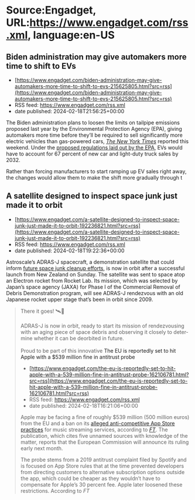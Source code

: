 # Source:Engadget, URL:https://www.engadget.com/rss.xml, language:en-US

## Biden administration may give automakers more time to shift to EVs
 - [https://www.engadget.com/biden-administration-may-give-automakers-more-time-to-shift-to-evs-215625805.html?src=rss](https://www.engadget.com/biden-administration-may-give-automakers-more-time-to-shift-to-evs-215625805.html?src=rss)
 - RSS feed: https://www.engadget.com/rss.xml
 - date published: 2024-02-18T21:56:25+00:00

<p>The Biden administration plans to loosen the limits on tailpipe emissions proposed last year by the Environmental Protection Agency (EPA), giving automakers more time before they’ll be required to sell significantly more electric vehicles than gas-powered cars, <a class="no-affiliate-link" href="https://www.nytimes.com/2024/02/17/climate/biden-epa-auto-emissions.html#:~:text=In%20a%20concession%20to%20automakers,according%20to%20three%20people%20familiar"><em><ins>The New York Times</ins></em></a> reported this weekend. Under the <a class="no-affiliate-link" href="https://www.engadget.com/the-environmental-protection-agency-proposes-stricter-vehicle-emission-rules-123026451.html"><ins>proposed regulations laid out by the EPA</ins></a>, EVs would have to account for 67 percent of new car and light-duty truck sales by 2032.</p>
<p>Rather than forcing manufacturers to start ramping up EV sales right away, the changes would allow them to make the shift more gradually through t

## A satellite designed to inspect space junk just made it to orbit
 - [https://www.engadget.com/a-satellite-designed-to-inspect-space-junk-just-made-it-to-orbit-192236821.html?src=rss](https://www.engadget.com/a-satellite-designed-to-inspect-space-junk-just-made-it-to-orbit-192236821.html?src=rss)
 - RSS feed: https://www.engadget.com/rss.xml
 - date published: 2024-02-18T19:22:36+00:00

<p>Astroscale’s ADRAS-J spacecraft, a demonstration satellite that could inform <a class="no-affiliate-link" href="https://www.engadget.com/theres-no-easy-answer-to-being-a-space-janitor-170011469.html">future space junk cleanup efforts</a>, is now in orbit after a successful launch from New Zealand on Sunday.  The satellite was sent to space atop an Electron rocket from Rocket Lab. Its mission, which was selected by Japan’s space agency (JAXA) for Phase I of the Commercial Removal of Debris Demonstration program, will see ADRAS-J rendezvous with an old Japanese rocket upper stage that’s been in orbit since 2009.</p>
<div id="6546408f3b8b459e92018254aedd3ca4"><blockquote class="twitter-tweet"><p dir="ltr" lang="en">There it goes! 🛰️👋<br /><br />ADRAS-J is now in orbit, ready to start its mission of rendezvousing with an aging piece of space debris and observing it closely to determine whether it can be deorbited in future. <br /><br />Proud to be part of this innovative <a hr

## The EU is reportedly set to hit Apple with a $539 million fine in antitrust probe
 - [https://www.engadget.com/the-eu-is-reportedly-set-to-hit-apple-with-a-539-million-fine-in-antitrust-probe-162106781.html?src=rss](https://www.engadget.com/the-eu-is-reportedly-set-to-hit-apple-with-a-539-million-fine-in-antitrust-probe-162106781.html?src=rss)
 - RSS feed: https://www.engadget.com/rss.xml
 - date published: 2024-02-18T16:21:06+00:00

<p>Apple may be facing a fine of roughly $539 million (500 million euros) from the EU and a ban on its <a class="no-affiliate-link" href="https://www.engadget.com/the-eu-will-reportedly-rule-against-apple-in-spotifys-complaint-over-app-store-policies-195704039.html">alleged anti-competitive App Store practices</a> for music streaming services, according to <a href="https://www.ft.com/content/1e677a7e-9494-4f5b-a724-9e58ef26b34f"><em><ins>FT</ins></em></a>. The publication, which cites five unnamed sources with knowledge of the matter, reports that the European Commission will announce its ruling early next month.</p>
<p>The probe stems from a 2019 antitrust complaint filed by Spotify and is focused on App Store rules that at the time prevented developers from directing customers to alternative subscription options outside the app, which could be cheaper as they wouldn’t have to compensate for Apple’s 30 percent fee. Apple later loosened these restrictions. According to <em>FT

